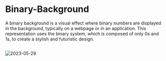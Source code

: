 # Binary-Background
A binary background is a visual effect where binary numbers are displayed in the background, typically on a webpage or in an application. This representation uses the binary system, which is composed of only 0s and 1s, to create a stylish and futuristic design.
##
![2023-05-29](https://github.com/ByAlyck/Binary-Background/assets/113322342/052259f9-3d12-4748-9e41-d06bdcb1fb14)
